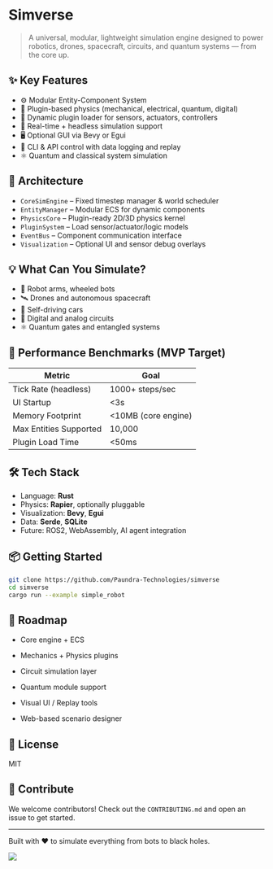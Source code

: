 # Simverse

> A universal, modular, lightweight simulation engine designed to power robotics, drones, spacecraft, circuits, and quantum systems — from the core up.

## ✨ Key Features

- ⚙️ Modular Entity-Component System
- 🚀 Plugin-based physics (mechanical, electrical, quantum, digital)
- 🧩 Dynamic plugin loader for sensors, actuators, controllers
- 🧠 Real-time + headless simulation support
- 🖥️ Optional GUI via Bevy or Egui
- 📡 CLI & API control with data logging and replay
- ⚛️ Quantum and classical system simulation

## 🧱 Architecture

- `CoreSimEngine` – Fixed timestep manager & world scheduler
- `EntityManager` – Modular ECS for dynamic components
- `PhysicsCore` – Plugin-ready 2D/3D physics kernel
- `PluginSystem` – Load sensor/actuator/logic models
- `EventBus` – Component communication interface
- `Visualization` – Optional UI and sensor debug overlays

## 💡 What Can You Simulate?

- 🤖 Robot arms, wheeled bots
- 🛰️ Drones and autonomous spacecraft
- 🚗 Self-driving cars
- 🧮 Digital and analog circuits
- ⚛️ Quantum gates and entangled systems

## 🚀 Performance Benchmarks (MVP Target)

| Metric                  | Goal                              |
|-------------------------|-----------------------------------|
| Tick Rate (headless)    | 1000+ steps/sec                   |
| UI Startup              | <3s                               |
| Memory Footprint        | <10MB (core engine)               |
| Max Entities Supported  | 10,000                            |
| Plugin Load Time        | <50ms                             |

## 🛠 Tech Stack

- Language: **Rust**
- Physics: **Rapier**, optionally pluggable
- Visualization: **Bevy**, **Egui**
- Data: **Serde**, **SQLite**
- Future: ROS2, WebAssembly, AI agent integration

## 📦 Getting Started

```bash
git clone https://github.com/Paundra-Technologies/simverse
cd simverse
cargo run --example simple_robot
```

## 📍 Roadmap

-   Core engine + ECS
    
-   Mechanics + Physics plugins
    
-   Circuit simulation layer
    
-   Quantum module support
    
-   Visual UI / Replay tools
    
-   Web-based scenario designer
    

## 📄 License

MIT

## 🙌 Contribute

We welcome contributors! Check out the `CONTRIBUTING.md` and open an issue to get started.

----------

Built with ❤️ to simulate everything from bots to black holes.


[![](https://mermaid.ink/img/pako:eNp1VF1v4jAQ_CuWpd4T9PgIEcnDSdRE1DoClCSVeqYPvsQES4mNEvt0FPHfz0mAAlfe1jszu-vMOnsYy4RBF6YF3W5AOF4JAB4eAJIFA1Mpt9U5xOgnCXiuM6q4FJ_gO2i3fxjY90jIcwZ8KmjKiveTqIa9WYjDN-IJxdXua8pTFBDvDxMKPOkSfAdYKFasacwM7TjQYrMreVzWvatUU7VWL57fAowCcqJ4IuWC1R2OUE3zPfRMfBZvqKhYvkx09j8LRUE4908lkS6VzM_NF5k2pcvPqZDMt1JUgzflypvRAm8WzJckYKKUxWXLC84IhdEoNKxRrDRVd3ljPMHhaErGPOWKZsaAlMd3uAgvUYRD4mUsVgWPDR3xItZc3RG8RKNZGPnkRVOhdA4u3D4LjnfG8yowltXC6Xwy8ZZkTBWtJjpZe4JHC0zQFBtPTfSVr6-81DTjH02vb2DMfuv0ajlecUCuWRcGG7AmRZjUShOABRUsu9ic2jQzHE1YcVV5MY0meGYWp2EEu1KxvNmIBrnw8DZ7dOM2ffyOKwFb5knxBLqq0KwFc1bktDrCfSVZQbVhOVtB14QJW1OdqRVciYORban4JWV-UhZSpxvormlWmpPeJlSxMafmvebnbMGEuRuSWijoWk6vLgLdPfwL3Xbf6T46g8HAtjtW17J6ttWCO0OzHx270xl2nZ7TcfpO_9CCH3Xf7mNv2LEHjmU5w-7Q7naGLcgSbjbTb_4V9S_j8A9uVU_i?type=png)](https://mermaid.live/edit#pako:eNp1VF1v4jAQ_CuWpd4T9PgIEcnDSdRE1DoClCSVeqYPvsQES4mNEvt0FPHfz0mAAlfe1jszu-vMOnsYy4RBF6YF3W5AOF4JAB4eAJIFA1Mpt9U5xOgnCXiuM6q4FJ_gO2i3fxjY90jIcwZ8KmjKiveTqIa9WYjDN-IJxdXua8pTFBDvDxMKPOkSfAdYKFasacwM7TjQYrMreVzWvatUU7VWL57fAowCcqJ4IuWC1R2OUE3zPfRMfBZvqKhYvkx09j8LRUE4908lkS6VzM_NF5k2pcvPqZDMt1JUgzflypvRAm8WzJckYKKUxWXLC84IhdEoNKxRrDRVd3ljPMHhaErGPOWKZsaAlMd3uAgvUYRD4mUsVgWPDR3xItZc3RG8RKNZGPnkRVOhdA4u3D4LjnfG8yowltXC6Xwy8ZZkTBWtJjpZe4JHC0zQFBtPTfSVr6-81DTjH02vb2DMfuv0ajlecUCuWRcGG7AmRZjUShOABRUsu9ic2jQzHE1YcVV5MY0meGYWp2EEu1KxvNmIBrnw8DZ7dOM2ffyOKwFb5knxBLqq0KwFc1bktDrCfSVZQbVhOVtB14QJW1OdqRVciYORban4JWV-UhZSpxvormlWmpPeJlSxMafmvebnbMGEuRuSWijoWk6vLgLdPfwL3Xbf6T46g8HAtjtW17J6ttWCO0OzHx270xl2nZ7TcfpO_9CCH3Xf7mNv2LEHjmU5w-7Q7naGLcgSbjbTb_4V9S_j8A9uVU_i)
